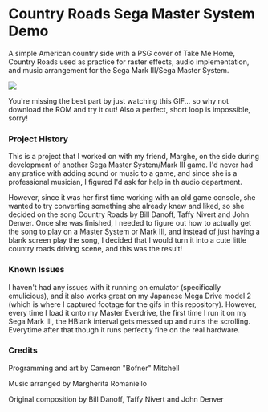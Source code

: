 # Country Roads Sega Master System Demo
A simple American country side with a PSG cover of Take Me Home, Country Roads used as practice
for raster effects, audio implementation, and music arrangement for the Sega Mark III/Sega Master System.

![](https://github.com/Bofner/Country-Roads-SMS/blob/main/gitHub%20Images/CRSample.gif)

You're missing the best part by just watching this GIF... so why not download the ROM and try it out!
Also a perfect, short loop is impossible, sorry!

### Project History
This is a project that I worked on with my friend, Marghe, on the side during development of 
another Sega Master System/Mark III game. I'd never had any pratice with adding
sound or music to a game, and since she is a professional musician, I figured I'd
ask for help in th audio department.  

However, since it was her first time working with an old game console, she wanted to
try converting something she already knew and liked, so she decided on the song
Country Roads by Bill Danoff, Taffy Nivert and John Denver. Once she was finished, I needed
to figure out how to actually get the song to play on a Master System or Mark III, and instead
of just having a blank screen play the song, I decided that I would turn it into a cute little
country roads driving scene, and this was the result!  

### Known Issues
I haven't had any issues with it running on emulator (specifically emulicious), and it also works
great on my Japanese Mega Drive model 2 (which is where I captured footage for the gifs in this repository).
However, every time I load it onto my Master Everdrive, the first time I run it on my Sega Mark III, the 
HBlank interval gets messed up and ruins the scrolling. Everytime after that
though it runs perfectly fine on the real hardware. 

### Credits
Programming and art by Cameron "Bofner" Mitchell

Music arranged by Margherita Romaniello

Original composition by Bill Danoff, Taffy Nivert and John Denver
